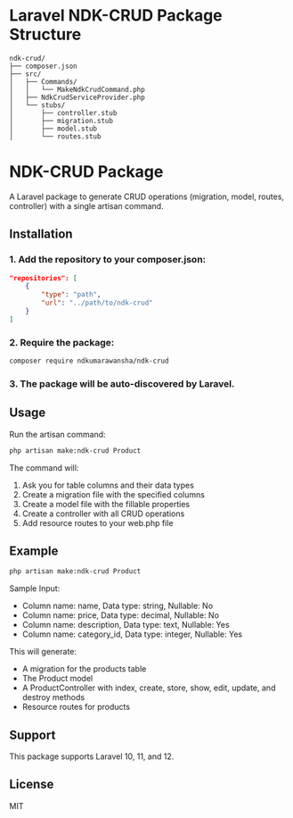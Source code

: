 # Laravel NDK-CRUD Package Structure

```
ndk-crud/
├── composer.json
├── src/
│   ├── Commands/
│   │   └── MakeNdkCrudCommand.php
│   ├── NdkCrudServiceProvider.php
│   └── stubs/
│       ├── controller.stub
│       ├── migration.stub
│       ├── model.stub
│       └── routes.stub
```


# NDK-CRUD Package

A Laravel package to generate CRUD operations (migration, model, routes, controller) with a single artisan command.

## Installation

### 1. Add the repository to your composer.json:

```json
"repositories": [
    {
        "type": "path",
        "url": "../path/to/ndk-crud"
    }
]
```

### 2. Require the package:

```bash
composer require ndkumarawansha/ndk-crud
```

### 3. The package will be auto-discovered by Laravel.

## Usage

Run the artisan command:

```bash
php artisan make:ndk-crud Product
```

The command will:

1. Ask you for table columns and their data types
2. Create a migration file with the specified columns
3. Create a model file with the fillable properties
4. Create a controller with all CRUD operations
5. Add resource routes to your web.php file

## Example

```bash
php artisan make:ndk-crud Product
```

Sample Input:
- Column name: name, Data type: string, Nullable: No
- Column name: price, Data type: decimal, Nullable: No
- Column name: description, Data type: text, Nullable: Yes
- Column name: category_id, Data type: integer, Nullable: Yes

This will generate:
- A migration for the products table
- The Product model
- A ProductController with index, create, store, show, edit, update, and destroy methods
- Resource routes for products

## Support

This package supports Laravel 10, 11, and 12.

## License

MIT